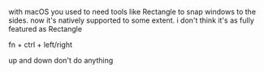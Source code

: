 with macOS you used to need tools like Rectangle to snap windows to the sides. now it's natively supported to some extent. i don't think it's as fully featured as Rectangle

fn + ctrl + left/right

up and down don't do anything